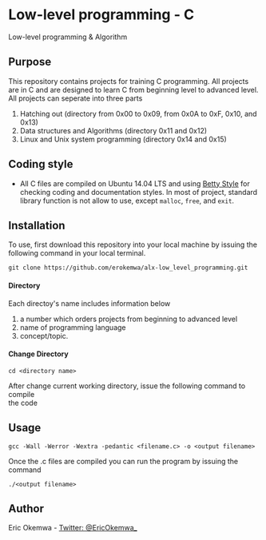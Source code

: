 # Low-level programming - C
Low-level programming & Algorithm

## Purpose
This repository contains projects for training C programming. All projects are in C and are designed to learn C from beginning level to advanced level. All projects can seperate into three parts
1. Hatching out (directory from 0x00 to 0x09, from 0x0A to 0xF, 0x10, and 0x13)
2. Data structures and Algorithms (directory 0x11 and 0x12)
3. Linux and Unix system programming (directory 0x14 and 0x15)

## Coding style
- All C files are compiled on Ubuntu 14.04 LTS and using [Betty Style](https://github.com/holbertonschool/Betty) for checking coding and documentation styles. In most of project, standard library function is not allow to use, except `malloc`, `free`, and `exit`.

## Installation
To use, first download  this repository into your local machine by issuing the following command in your local terminal.
```
git clone https://github.com/erokemwa/alx-low_level_programming.git
```
#### Directory
Each directoy's name includes information below
1. a number which orders projects from beginning to advanced level
2. name of programming language
3. concept/topic.
#### Change Directory
```
cd <directory name>
```
After change current working directory, issue the following command to compile \
the code

## Usage
```
gcc -Wall -Werror -Wextra -pedantic <filename.c> -o <output filename>
```
Once the .c files are compiled you can run the program by issuing the command
```
./<output filename>
```


## Author
Eric Okemwa - [Twitter: @EricOkemwa_](https://twitter.com/EricOkemwa_)
